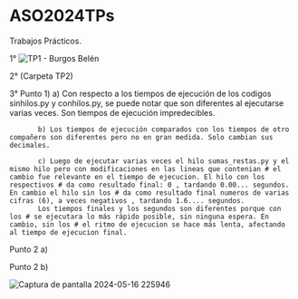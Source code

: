 # ASO2024TPs

Trabajos Prácticos.

1° ![TP1 - Burgos Belén](https://github.com/belenburgos20/ASO2024TPs/assets/167141409/3850d3d4-9ca5-44ef-bade-6e3ea4c2831f)


2° (Carpeta TP2)

3° Punto 1)
           a) Con respecto a los tiempos de ejecución de los codigos sinhilos.py y conhilos.py, se puede notar que son diferentes al ejecutarse varias veces. Son tiempos de ejecución impredecibles.
           
           b) Los tiempos de ejecución comparados con los tiempos de otro compañero son diferentes pero no en gran medida. Solo cambian sus decimales.
           
           c) Luego de ejecutar varias veces el hilo sumas_restas.py y el mismo hilo pero con modificaciones en las lineas que contenian # el cambio fue relevante en el tiempo de ejecucion. El hilo con los respectivos # da como resultado final: 0 , tardando 0.00... segundos. En cambio el hilo sin los # da como resultado final numeros de varias cifras (6), a veces negativos , tardando 1.6.... segundos.
           Los tiempos finales y los segundos son diferentes porque con los # se ejecutara lo más rápido posible, sin ninguna espera. En cambio, sin los # el ritmo de ejecucion se hace más lenta, afectando al tiempo de ejecucion final. 
           
   Punto 2 a) 



   Punto 2 b) 
   
   ![Captura de pantalla 2024-05-16 225946](https://github.com/belenburgos20/ASO2024TPs/assets/167141409/3c4131fa-b2b6-4f52-afe5-4b11edc9948d)




           




